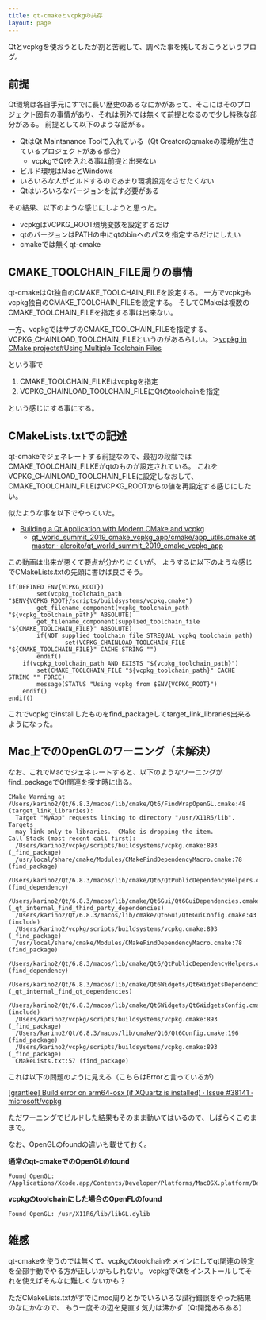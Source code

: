 ```yaml
---
title: qt-cmakeとvcpkgの共存
layout: page
---
```

Qtとvcpkgを使おうとしたが割と苦戦して、調べた事を残しておこうというブログ。

## 前提

Qt環境は各自手元にすでに長い歴史のあるなにかがあって、そこにはそのプロジェクト固有の事情があり、それは例外では無くて前提となるので少し特殊な部分がある。
前提として以下のような話がる。

- QtはQt Maintanance Toolで入れている（Qt Creatorのqmakeの環境が生きているプロジェクトがある都合）
  - vcpkgでQtを入れる事は前提と出来ない
- ビルド環境はMacとWindows
- いろいろな人がビルドするのであまり環境設定をさせたくない
- Qtはいろいろなバージョンを試す必要がある

その結果、以下のような感じにしようと思った。

- vcpkgはVCPKG_ROOT環境変数を設定するだけ
- qtのバージョンはPATHの中にqtのbinへのパスを指定するだけにしたい
- cmakeでは無くqt-cmake

## CMAKE_TOOLCHAIN_FILE周りの事情

qt-cmakeはQt独自のCMAKE_TOOLCHAIN_FILEを設定する。
一方でvcpkgもvcpkg独自のCMAKE_TOOLCHAIN_FILEを設定する。
そしてCMakeは複数のCMAKE_TOOLCHAIN_FILEを指定する事は出来ない。

一方、vcpkgではサブのCMAKE_TOOLCHAIN_FILEを指定する、VCPKG_CHAINLOAD_TOOLCHAIN_FILEというのがあるらしい。＞[vcpkg in CMake projects#Using Multiple Toolchain Files](https://learn.microsoft.com/en-us/vcpkg/users/buildsystems/cmake-integration#using-multiple-toolchain-files)

という事で

1. CMAKE_TOOLCHAIN_FILKEはvcpkgを指定
2. VCPKG_CHAINLOAD_TOOLCHAIN_FILEにQtのtoolchainを指定

という感じにする事にする。

## CMakeLists.txtでの記述

qt-cmakeでジェネレートする前提なので、最初の段階ではCMAKE_TOOLCHAIN_FILKEがqtのものが設定されている。
これをVCPKG_CHAINLOAD_TOOLCHAIN_FILEに設定しなおして、CMAKE_TOOLCHAIN_FILEはVCPKG_ROOTからの値を再設定する感じにしたい。

似たような事を以下でやっていた。

- [Building a Qt Application with Modern CMake and vcpkg](https://www.qt.io/resources/videos/building-a-qt-application-with-modern-cmake-and-vcpkg)
  - [qt_world_summit_2019_cmake_vcpkg_app/cmake/app_utils.cmake at master · alcroito/qt_world_summit_2019_cmake_vcpkg_app](https://github.com/alcroito/qt_world_summit_2019_cmake_vcpkg_app/blob/master/cmake/app_utils.cmake)

この動画は出来が悪くて要点が分かりにくいが。
ようするに以下のような感じでCMakeLists.txtの先頭に書けば良さそう。

```
if(DEFINED ENV{VCPKG_ROOT})
		set(vcpkg_toolchain_path "$ENV{VCPKG_ROOT}/scripts/buildsystems/vcpkg.cmake")
		get_filename_component(vcpkg_toolchain_path "${vcpkg_toolchain_path}" ABSOLUTE)		
		get_filename_component(supplied_toolchain_file "${CMAKE_TOOLCHAIN_FILE}" ABSOLUTE)
		if(NOT supplied_toolchain_file STREQUAL vcpkg_toolchain_path)
				set(VCPKG_CHAINLOAD_TOOLCHAIN_FILE "${CMAKE_TOOLCHAIN_FILE}" CACHE STRING "")
		endif()		
    if(vcpkg_toolchain_path AND EXISTS "${vcpkg_toolchain_path}")
        set(CMAKE_TOOLCHAIN_FILE "${vcpkg_toolchain_path}" CACHE STRING "" FORCE)
        message(STATUS "Using vcpkg from $ENV{VCPKG_ROOT}")
    endif()
endif()
```

これでvcpkgでinstallしたものをfind_packageしてtarget_link_libraries出来るようになった。

## Mac上でのOpenGLのワーニング（未解決）

なお、これでMacでジェネレートすると、以下のようなワーニングがfind_packageでQt関連を探す時に出る。

```
CMake Warning at /Users/karino2/Qt/6.8.3/macos/lib/cmake/Qt6/FindWrapOpenGL.cmake:48 (target_link_libraries):
  Target "MyApp" requests linking to directory "/usr/X11R6/lib".  Targets
  may link only to libraries.  CMake is dropping the item.
Call Stack (most recent call first):
  /Users/karino2/vcpkg/scripts/buildsystems/vcpkg.cmake:893 (_find_package)
  /usr/local/share/cmake/Modules/CMakeFindDependencyMacro.cmake:78 (find_package)
  /Users/karino2/Qt/6.8.3/macos/lib/cmake/Qt6/QtPublicDependencyHelpers.cmake:36 (find_dependency)
  /Users/karino2/Qt/6.8.3/macos/lib/cmake/Qt6Gui/Qt6GuiDependencies.cmake:35 (_qt_internal_find_third_party_dependencies)
  /Users/karino2/Qt/6.8.3/macos/lib/cmake/Qt6Gui/Qt6GuiConfig.cmake:43 (include)
  /Users/karino2/vcpkg/scripts/buildsystems/vcpkg.cmake:893 (_find_package)
  /usr/local/share/cmake/Modules/CMakeFindDependencyMacro.cmake:78 (find_package)
  /Users/karino2/Qt/6.8.3/macos/lib/cmake/Qt6/QtPublicDependencyHelpers.cmake:145 (find_dependency)
  /Users/karino2/Qt/6.8.3/macos/lib/cmake/Qt6Widgets/Qt6WidgetsDependencies.cmake:45 (_qt_internal_find_qt_dependencies)
  /Users/karino2/Qt/6.8.3/macos/lib/cmake/Qt6Widgets/Qt6WidgetsConfig.cmake:43 (include)
  /Users/karino2/vcpkg/scripts/buildsystems/vcpkg.cmake:893 (_find_package)
  /Users/karino2/Qt/6.8.3/macos/lib/cmake/Qt6/Qt6Config.cmake:196 (find_package)
  /Users/karino2/vcpkg/scripts/buildsystems/vcpkg.cmake:893 (_find_package)
  CMakeLists.txt:57 (find_package)
```

これは以下の問題のように見える（こちらはErrorと言っているが）

[[grantlee] Build error on arm64-osx (if XQuartz is installed) · Issue #38141 · microsoft/vcpkg](https://github.com/microsoft/vcpkg/issues/38141)

ただワーニングでビルドした結果もそのまま動いてはいるので、しばらくこのままで。

なお、OpenGLのfoundの違いも載せておく。

**通常のqt-cmakeでのOpenGLのfound**

```
Found OpenGL: /Applications/Xcode.app/Contents/Developer/Platforms/MacOSX.platform/Developer/SDKs/MacOSX.sdk/System/Library/Frameworks/OpenGL.framework
```

**vcpkgのtoolchainにした場合のOpenFLのfound**

```
Found OpenGL: /usr/X11R6/lib/libGL.dylib
```

## 雑感

qt-cmakeを使うのでは無くて、vcpkgのtoolchainをメインにしてqt関連の設定を全部手動でやる方が正しいかもしれない。
vcpkgでQtをインストールしてそれを使えばそんなに難しくないかも？

ただCMakeLists.txtがすでにmoc周りとかでいろいろな試行錯誤をやった結果のなにかなので、
もう一度その辺を見直す気力は沸かず（Qt開発あるある）